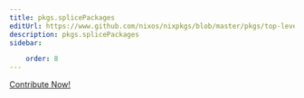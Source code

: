 ```yaml
---
title: pkgs.splicePackages
editUrl: https://www.github.com/nixos/nixpkgs/blob/master/pkgs/top-level/splice.nix#L98C5
description: pkgs.splicePackages
sidebar:

    order: 8
---
```


<a href="https://www.github.com/nixos/nixpkgs/blob/master/pkgs/top-level/splice.nix#L98C5">Contribute Now!</a>



